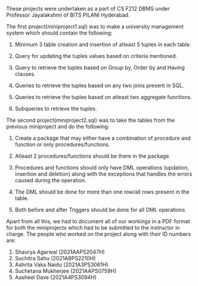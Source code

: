 These projects were undertaken as a part of CS F212 DBMS under Professor Jayalakshmi of BITS PILANI Hyderabad.

The first project(miniproject1.sql) was to make a university management system which should contain the following:

1. Minimum 3 table creation and insertion of atleast 5 tuples in each table.

2. Query for updating the tuples values based on criteria mentioned.
   
3. Query to retrieve the tuples based on Group by, Order by and Having clauses.
   
4. Queries to retrieve the tuples based on any two joins present in SQL.
   
5. Queries to retrieve the tuples based on atleast two aggregate functions.
    
6. Subqueries to retrieve the tuples.

The second project(miniproject2.sql) was to take the tables from the previous miniproject and do the following:

1. Create a package that may either have a combination of procedure and function or only procedures/functions.
 
2. Atleast 2 procedures/functions should be there in the package.

3. Procedures and functions should only have DML operations (updation, insertion and deletion) along with the exceptions that handles the errors caused during the operation.
   
4. The DML should be done for more than one row/all rows present in the table.

5. Both before and after Triggers should be done for all DML operations

Apart from all this, we had to document all of our workings in a PDF format for both the miniprojects which had to be submitted to the instructor in charge. The people who worked on the project along with their ID numbers are:

1. Shaurya Agarwal (2021AAPS2047H)
2. Suchitra Sahu (2021A8PS2210H)
3. Ashrita Vaka Naidu (2021A3PS3061H)
4. Suchetana Mukherjee (2021AAPS0759H)
5. Aasheel Dave (2021A4PS3094H)
